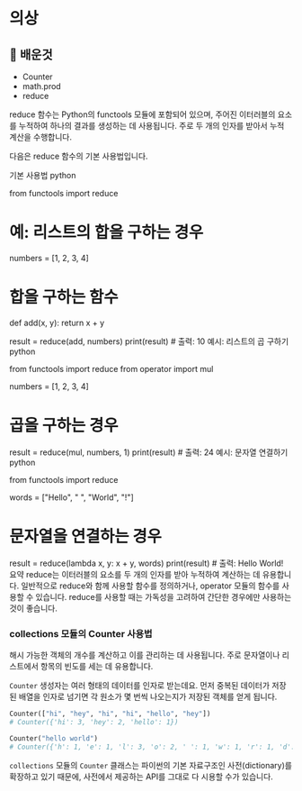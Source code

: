 # 의상

## 📝 배운것

- Counter
- math.prod
- reduce

reduce 함수는 Python의 functools 모듈에 포함되어 있으며, 주어진 이터러블의 요소를 누적하여 하나의 결과를 생성하는 데 사용됩니다. 주로 두 개의 인자를 받아서 누적 계산을 수행합니다.

다음은 reduce 함수의 기본 사용법입니다.

기본 사용법
python

from functools import reduce

# 예: 리스트의 합을 구하는 경우

numbers = [1, 2, 3, 4]

# 합을 구하는 함수

def add(x, y):
return x + y

result = reduce(add, numbers)
print(result) # 출력: 10
예시: 리스트의 곱 구하기
python

from functools import reduce
from operator import mul

numbers = [1, 2, 3, 4]

# 곱을 구하는 경우

result = reduce(mul, numbers, 1)
print(result) # 출력: 24
예시: 문자열 연결하기
python

from functools import reduce

words = ["Hello", " ", "World", "!"]

# 문자열을 연결하는 경우

result = reduce(lambda x, y: x + y, words)
print(result) # 출력: Hello World!
요약
reduce는 이터러블의 요소를 두 개의 인자를 받아 누적하여 계산하는 데 유용합니다.
일반적으로 reduce와 함께 사용할 함수를 정의하거나, operator 모듈의 함수를 사용할 수 있습니다.
reduce를 사용할 때는 가독성을 고려하여 간단한 경우에만 사용하는 것이 좋습니다.

### collections 모듈의 Counter 사용법

해시 가능한 객체의 개수를 계산하고 이를 관리하는 데 사용됩니다. 주로 문자열이나 리스트에서 항목의 빈도를 세는 데 유용합니다.

`Counter` 생성자는 여러 형태의 데이터를 인자로 받는데요. 먼저 중복된 데이터가 저장된 배열을 인자로 넘기면 각 원소가 몇 번씩 나오는지가 저장된 객체를 얻게 됩니다.

```python
Counter(["hi", "hey", "hi", "hi", "hello", "hey"])
# Counter({'hi': 3, 'hey': 2, 'hello': 1})
```

```python
Counter("hello world")
# Counter({'h': 1, 'e': 1, 'l': 3, 'o': 2, ' ': 1, 'w': 1, 'r': 1, 'd': 1})
```

`collections` 모듈의 `Counter` 클래스는 파이썬의 기본 자료구조인 사전(dictionary)를 확장하고 있기 때문에, 사전에서 제공하는 API를 그대로 다 시용할 수가 있습니다.

